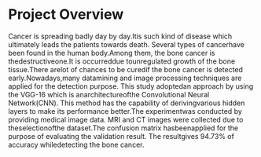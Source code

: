 # Project Overview
Cancer is spreading badly day by day.Itis  such  kind  of disease  which ultimately  leads  the patients towards  death. Several  types  of  cancerhave been  found  in  the  human  body.Among  them,  the bone cancer is thedestructiveone.It is occurreddue tounregulated  growth  of the bone tissue.There arelot  of  chances  to  be  curedif  the  bone  cancer  is detected  early.Nowadays,many  datamining and image processing   techniques   are applied   for   the detection  purpose.  This study adoptedan  approach by using the  VGG-16 which is anarchitectureofthe Convolutional  Neural  Network(CNN). This  method has the capability of derivingvarious hidden layers to make its performance  better.The experimentwas conducted  by providing  medical  image  data.  MRI and CT images were collected due  to theselectionofthe dataset.The  confusion  matrix  hasbeenapplied for  the  purpose  of  evaluating  the  validation  result. The resultgives  94.73% of accuracy whiledetecting the bone cancer.
